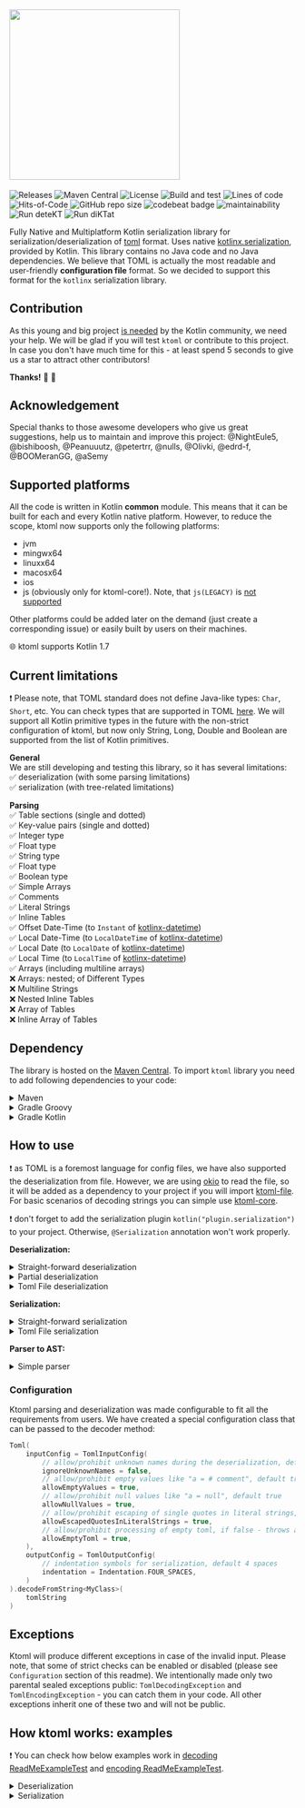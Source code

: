 ## <img src="/ktoml.png" width="300px"/>

![Releases](https://img.shields.io/github/v/release/akuleshov7/ktoml)
![Maven Central](https://img.shields.io/maven-central/v/com.akuleshov7/ktoml-core)
![License](https://img.shields.io/github/license/akuleshov7/ktoml)
![Build and test](https://github.com/akuleshov7/ktoml/actions/workflows/build_and_test.yml/badge.svg?branch=main)
![Lines of code](https://img.shields.io/tokei/lines/github/akuleshov7/ktoml)
![Hits-of-Code](https://hitsofcode.com/github/akuleshov7/ktoml?branch=main)
![GitHub repo size](https://img.shields.io/github/repo-size/akuleshov7/ktoml)
![codebeat badge](https://codebeat.co/badges/0518ea49-71ed-4bfd-8dd3-62da7034eebd)
![maintainability](https://api.codeclimate.com/v1/badges/c75d2d6b0d44cea7aefe/maintainability)
![Run deteKT](https://github.com/akuleshov7/ktoml/actions/workflows/detekt.yml/badge.svg?branch=main)
![Run diKTat](https://github.com/akuleshov7/ktoml/actions/workflows/diktat.yml/badge.svg?branch=main)

Fully Native and Multiplatform Kotlin serialization library for serialization/deserialization of [toml](https://toml.io/en/) format.
Uses native [kotlinx.serialization](https://github.com/Kotlin/kotlinx.serialization), provided by Kotlin. This library contains no Java code and no Java dependencies.
We believe that TOML is actually the most readable and user-friendly **configuration file** format.
So we decided to support this format for the `kotlinx` serialization library.

## Contribution
As this young and big project [is needed](https://github.com/Kotlin/kotlinx.serialization/issues/1092) by the Kotlin community, we need your help.
We will be glad if you will test `ktoml` or contribute to this project.
In case you don't have much time for this - at least spend 5 seconds to give us a star to attract other contributors!

**Thanks!** :pray: :partying_face:

## Acknowledgement
Special thanks to those awesome developers who give us great suggestions, help us to maintain and improve this project:
@NightEule5, @bishiboosh, @Peanuuutz, @petertrr, @nulls, @Olivki, @edrd-f, @BOOMeranGG, @aSemy

## Supported platforms
All the code is written in Kotlin **common** module. This means that it can be built for each and every Kotlin native platform.
However, to reduce the scope, ktoml now supports only the following platforms:
- jvm
- mingwx64
- linuxx64
- macosx64
- ios
- js (obviously only for ktoml-core!). Note, that `js(LEGACY)` is [not supported](https://github.com/Kotlin/kotlinx.serialization/issues/1448)

Other platforms could be added later on the demand (just create a corresponding issue) or easily built by users on their machines.

:globe_with_meridians: ktoml supports Kotlin 1.7

## Current limitations
:heavy_exclamation_mark: Please note, that TOML standard does not define Java-like types: `Char`, `Short`, etc.
You can check types that are supported in TOML [here](https://toml.io/en/v1.0.0#string).
We will support all Kotlin primitive types in the future with the non-strict configuration of ktoml, but now
only String, Long, Double and Boolean are supported from the list of Kotlin primitives.

**General** \
We are still developing and testing this library, so it has several limitations: \
:white_check_mark: deserialization (with some parsing limitations) \
:white_check_mark: serialization (with tree-related limitations)

**Parsing** \
:white_check_mark: Table sections (single and dotted) \
:white_check_mark: Key-value pairs (single and dotted) \
:white_check_mark: Integer type \
:white_check_mark: Float type \
:white_check_mark: String type \
:white_check_mark: Float type \
:white_check_mark: Boolean type \
:white_check_mark: Simple Arrays \
:white_check_mark: Comments \
:white_check_mark: Literal Strings \
:white_check_mark: Inline Tables \
:white_check_mark: Offset Date-Time (to `Instant` of [kotlinx-datetime](https://github.com/Kotlin/kotlinx-datetime)) \
:white_check_mark: Local Date-Time (to `LocalDateTime` of [kotlinx-datetime](https://github.com/Kotlin/kotlinx-datetime)) \
:white_check_mark: Local Date (to `LocalDate` of [kotlinx-datetime](https://github.com/Kotlin/kotlinx-datetime)) \
:white_check_mark: Local Time (to `LocalTime` of [kotlinx-datetime](https://github.com/Kotlin/kotlinx-datetime)) \
:white_check_mark: Arrays (including multiline arrays) \
:x: Arrays: nested; of Different Types \
:x: Multiline Strings \
:x: Nested Inline Tables \
:x: Array of Tables \
:x: Inline Array of Tables

## Dependency
The library is hosted on the [Maven Central](https://search.maven.org/artifact/com.akuleshov7/ktoml-core).
To import `ktoml` library you need to add following dependencies to your code:
<details>
<summary>Maven</summary>

```pom
<dependency>
  <groupId>com.akuleshov7</groupId>
  <artifactId>ktoml-core</artifactId>
  <version>0.3.0</version>
</dependency>
<dependency>
  <groupId>com.akuleshov7</groupId>
  <artifactId>ktoml-file</artifactId>
  <version>0.3.0</version>
</dependency>
```
</details>

<details>
<summary>Gradle Groovy</summary>

```groovy
implementation 'com.akuleshov7:ktoml-core:0.3.0'
implementation 'com.akuleshov7:ktoml-file:0.3.0'
```
</details>

<details>
<summary>Gradle Kotlin</summary>

```kotlin
implementation("com.akuleshov7:ktoml-core:0.3.0")
implementation("com.akuleshov7:ktoml-file:0.3.0")
```
</details>

## How to use
:heavy_exclamation_mark: as TOML is a foremost language for config files, we have also supported the deserialization from file.
However, we are using [okio](https://github.com/square/okio) to read the file, so it will be added as a dependency to your
project if you will import [ktoml-file](https://search.maven.org/artifact/com.akuleshov7/ktoml-file).
For basic scenarios of decoding strings you can simple use [ktoml-core](https://search.maven.org/artifact/com.akuleshov7/ktoml-core).

:heavy_exclamation_mark: don't forget to add the serialization plugin `kotlin("plugin.serialization")` to your project.
Otherwise, `@Serialization` annotation won't work properly.

**Deserialization:**
<details>
<summary>Straight-forward deserialization</summary>

```kotlin
// add extensions from 'kotlinx' lib to your project:
import kotlinx.serialization.decodeFromString
import kotlinx.serialization.serializer
// add com.akuleshov7:ktoml-core to your project:
import com.akuleshov7.ktoml.deserialize

@Serializable
data class MyClass(/* your fields */)

// to deserialize toml input in a string format (separated by newlines '\n')
// no need to provide serializer() explicitly if you will use extension method from
// <kotlinx.serialization.decodeFromString>
val resultFromString = Toml.decodeFromString<MyClass>(/* string with a toml input */)
val resultFromList = Toml.decodeFromString<MyClass>(serializer(), /* list with lines of strings with a toml input */)
```
</details>

<details>
<summary>Partial deserialization</summary>

Partial Deserialization can be useful when you would like to deserialize only **one single** table and you do not want
to reproduce whole object structure in your code.

```kotlin
// If you need to deserialize only some part of the toml - provide the full name of the toml table. 
// The deserializer will work only with this table and it's children.
// For example if you have the following toml, but you want only to decode [c.d.e.f] table: 
// [a]
//   b = 1
// [c.d.e.f]
//   d = "5"

val result = Toml.partiallyDecodeFromString<MyClassOnlyForTable>(serializer(), /* string with a toml input */, "c.d.e.f")
val result = Toml.partiallyDecodeFromString<MyClassOnlyForTable>(serializer(), /* list with toml strings */, "c.d.e.f")
```
</details>

<details>
<summary>Toml File deserialization</summary>

```kotlin
// add com.akuleshov7:ktoml-file to your project
import com.akuleshov7.ktoml.file

val resultFromString = TomlFileReader.decodeFromFile<MyClass>(serializer(), /* file path to toml file */)
val resultFromList = TomlFileReader.partiallyDecodeFromFile<MyClass>(serializer(),  /* file path to toml file */, /* table name */)
```
</details>

**Serialization:**
<details>
<summary>Straight-forward serialization</summary>

```kotlin
// add extensions from 'kotlinx' lib to your project:
import kotlinx.serialization.encodeFromString
// add com.akuleshov7:ktoml-core to your project:
import com.akuleshov7.ktoml.Toml

@Serializable
data class MyClass(/* your fields */)

val toml = Toml.decodeFromString(MyClass(/* ... */))
```
</details>

<details>
<summary>Toml File serialization</summary>

```kotlin
// add com.akuleshov7:ktoml-file to your project
import com.akuleshov7.ktoml.file.TomlFileWriter

TomlFileWriter.encodeToFile<MyClass>(serializer(), /* file path to toml file */)
```
</details>

**Parser to AST:**
<details>
<summary>Simple parser</summary>

```kotlin
import com.akuleshov7.ktoml.parsers.TomlParser
import com.akuleshov7.ktoml.TomlConfig
/* ========= */
var tomlAST = TomlParser(TomlInputConfig()).parseStringsToTomlTree(/* list with toml strings */)
tomlAST = TomlParser(TomlInputConfig()).parseString(/* the string that you want to parse */)
tomlAST.prettyPrint()
```
</details>

### Configuration
Ktoml parsing and deserialization was made configurable to fit all the requirements from users. We have created a
special configuration class that can be passed to the decoder method:

```kotlin
Toml(
    inputConfig = TomlInputConfig(
        // allow/prohibit unknown names during the deserialization, default false
        ignoreUnknownNames = false,
        // allow/prohibit empty values like "a = # comment", default true
        allowEmptyValues = true,
        // allow/prohibit null values like "a = null", default true
        allowNullValues = true,
        // allow/prohibit escaping of single quotes in literal strings, default true
        allowEscapedQuotesInLiteralStrings = true,
        // allow/prohibit processing of empty toml, if false - throws an InternalDecodingException exception, default is true
        allowEmptyToml = true,
    ),
    outputConfig = TomlOutputConfig(
        // indentation symbols for serialization, default 4 spaces
        indentation = Indentation.FOUR_SPACES,
    )
).decodeFromString<MyClass>(
    tomlString
)
```

## Exceptions
Ktoml will produce different exceptions in case of the invalid input. Please note, that some of strict checks can be enabled or disabled (please see
`Configuration` section of this readme). We intentionally made only two parental sealed exceptions public:
`TomlDecodingException` and `TomlEncodingException` - you can catch them in your code. All other exceptions inherit one of these two and will not be public.

## How ktoml works: examples
:heavy_exclamation_mark: You can check how below examples work in [decoding ReadMeExampleTest](https://github.com/akuleshov7/ktoml/blob/main/ktoml-core/src/commonTest/kotlin/com/akuleshov7/ktoml/decoders/ReadMeExampleTest.kt) and [encoding ReadMeExampleTest](https://github.com/akuleshov7/ktoml/blob/main/ktoml-core/src/commonTest/kotlin/com/akuleshov7/ktoml/encoders/ReadMeExampleTest.kt).

<details>
<summary>Deserialization</summary>
The following example:

```toml
someBooleanProperty = true
# inline tables in gradle 'libs.versions.toml' notation
gradle-libs-like-property = { id = "org.jetbrains.kotlin.jvm", version.ref = "kotlin" }

[table1]
# it can be null or nil, but don't forget to mark it with '?' in the code
# keep in mind, that null is prohibited by TOML spec, but it is very important in Kotlin, so we supported it
# see allowNullValues for a more strict enforcement of the TOML spec
property1 = null
property2 = 6
# check property3 in Table1 below. As it has the default value, it is not required and can be not provided 
 
[table2]
someNumber = 5
   [table2."akuleshov7.com"]
       name = 'this is a "literal" string'
       # empty lists are also supported
       configurationList = ["a",  "b",  "c", null]

# such redeclaration of table2
# is prohibited in toml specification;
# but ktoml is allowing it in non-strict mode: 
[table2]       
otherNumber = 5.56
```

can be deserialized to `MyClass`:
```kotlin
@Serializable
data class MyClass(
    val someBooleanProperty: Boolean,
    val table1: Table1,
    val table2: Table2,
   @SerialName("gradle-libs-like-property")
   val kotlinJvm: GradlePlugin
)

@Serializable
data class Table1(
    // nullable values, from toml you can pass null/nil/empty value to this kind of a field
    val property1: Long?,
    // please note, that according to the specification of toml integer values should be represented with Long
    val property2: Long,
    // no need to pass this value as it has the default value and is NOT REQUIRED
    val property3: Long = 5
)

@Serializable
data class Table2(
    val someNumber: Long,
    @SerialName("akuleshov7.com")
    val inlineTable: InlineTable,
    val otherNumber: Double
)

@Serializable
data class GradlePlugin(val id: String, val version: Version)

@Serializable
data class Version(val ref: String)

```

with the following code:
```kotlin
Toml.decodeFromString<MyClass>(/* your toml string */)
```

Translation of the example above to json-terminology:

```json
{
  "someBooleanProperty": true,
  "table1": {
    "property1": 5,
    "property2": 5
  },
  "table2": {
    "someNumber": 5,
    "akuleshov7.com": {
      "name": "my name",
      "configurationList": [
        "a",
        "b",
        "c"
      ],
      "otherNumber": 5.56
    }
  },
  "gradle-libs-like-property": {
    "id": "org.jetbrains.kotlin.jvm",
    "version": {
      "ref": "kotlin"
    }
  }
}
``` 
</details>

<details>
<summary>Serialization</summary>
The following example from above:

```toml
someBooleanProperty = true
gradle-libs-like-property = { id = "org.jetbrains.kotlin.jvm", version.ref = "kotlin" }

# Comments can be added
# More comments can also be added
[table1]
    property1 = null # At the end of lines too
    property2 = 6

[table2]
    someNumber = 5

    # Properties always appear before sub-tables, tables aren't redeclared
    otherNumber = 5.56
    [table2."akuleshov7.com"]
        name = 'this is a "literal" string'
        configurationList = ["a",  "b",  "c", null]
```

can be serialized from `MyClass`:

```kotlin
@Serializable
data class MyClass(
    val someBooleanProperty: Boolean,
    @TomlComments(
        "Comments can be added",
        "More comments can also be added"
    )
    val table1: Table1,
    val table2: Table2,
   @SerialName("gradle-libs-like-property")
   val kotlinJvm: GradlePlugin
)

@Serializable
data class Table1(
    @TomlComments(inline = "At the end of lines too")
    // nullable values, represented as "null" in toml. For more strict behavior,
    // null values can be ignored with the ignoreNullValues config property.
    val property1: Long?,
    // please note, that according to the specification of toml integer values should be represented with Long
    val property2: Long,
    // Default values can be ignored with the ignoreDefaultValues config property.
    val property3: Long = 5
)

@Serializable
data class Table2(
    // Integers can be formatted in hex, binary, etc. Currently only decimal is
    // supported.
    @TomlInteger(IntegerRepresentation.DECIMAL)
    val someNumber: Long,
    @SerialName("akuleshov7.com")
    @TomlInlineTable // Can be on the property
    val inlineTable: InlineTable,
    @TomlComments(
        "Properties always appear before sub-tables, tables aren't redeclared"
    )
    val otherNumber: Double
)

@Serializable
data class InlineTable(
    @TomlLiteral
    val name: String,
    @SerialName("configurationList")
    val overriddenName: List<String?>
)

@Serializable
@TomlInlineTable // ...or the class
data class GradlePlugin(
    val id: String,
    // version is "collapsed": single member inline tables become dotted pairs.
    val version: Version
)

@Serializable
@TomlInlineTable
data class Version(val ref: String)
```

with the following code:

```kotlin
Toml.decodeFromString<MyClass>(/* your toml string */)
```
</details>


